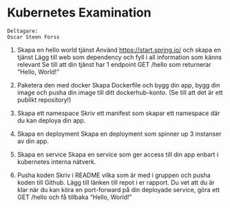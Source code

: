 # Kubernetes Examination

```
Deltagare:
Oscar Steen Forss
```

1. Skapa en hello world tjänst
   Använd https://start.spring.io/ och skapa en tjänst
   Lägg till web som dependency och fyll i all
   information som känns relevant
   Se till att din tjänst har 1 endpoint
   GET /hello som returnerar “Hello, World!”
   
2. Paketera den med docker
   Skapa Dockerfile och bygg din app, bygg din image
   och pusha din image till ditt dockerhub-konto. (Se till
   att det är ett publikt repository!)
   
3. Skapa ett namespace
   Skriv ett manifest som skapar ett namespace där du
   kan deploya din app.
   
4. Skapa en deployment
   Skapa en deployment som spinner up 3 instanser
   av din app.
   
5. Skapa en service
   Skapa en service som ger access till din app enbart
   i kubernetes interna nätverk.
   
6. Pusha koden
   Skriv i README vilka som är med i gruppen och
   pusha koden till Github. Lägg till länken till repot i er
   rapport.
   Du vet att du är klar när du kan köra en port-forward
   på din deployade service, göra ett GET /hello och få
   tillbaka “Hello, World!”
